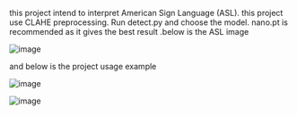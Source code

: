 this project intend to interpret American Sign Language (ASL). this project use CLAHE preprocessing.
Run detect.py and choose the model. nano.pt is recommended as it gives the best result
.below is the ASL image

![image](https://github.com/Parasian14/ASL-YOLOV8/assets/53012675/0722e5fc-37f5-459a-ae90-4fc9f450b54e)

and below is the project usage example

![image](https://github.com/Parasian14/ASL-YOLOV8/assets/53012675/e75476f6-10a6-4566-8109-2c5d5fc327f7)

![image](https://github.com/Parasian14/ASL-YOLOV8/assets/53012675/ba30ee21-11c7-48ee-aac0-70388a54699a)
